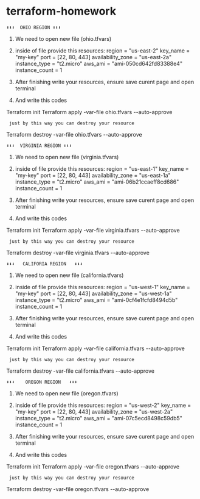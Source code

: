 # terraform-homework
    
    
    ⬇⬇⬇  OHIO REGION ⬇⬇⬇

1) We need to open new file (ohio.tfvars)
2) inside of file provide this resources:
region = "us-east-2"
key_name = "my-key" 
port = [22, 80, 443]
availability_zone = "us-east-2a"
instance_type = "t2.micro"
aws_ami = "ami-050cd642fd83388e4"
instance_count = 1

3) After finishing write your resources, ensure save curent page and open terminal 
4) And write this codes

Terraform init 
Terraform apply -var-file ohio.tfvars --auto-approve

     just by this way you can destroy your resource

Terraform destroy -var-file ohio.tfvars --auto-approve
 
    ⬇⬇⬇  VIRGINIA REGION ⬇⬇⬇

1) We need to open new file (virginia.tfvars)
2) inside of file provide this resources:
region = "us-east-1"
key_name = "my-key" 
port = [22, 80, 443]
availability_zone = "us-east-1a"
instance_type = "t2.micro"
aws_ami = "ami-06b21ccaeff8cd686"
instance_count = 1

3) After finishing write your resources, ensure save curent page and open terminal 
4) And write this codes

Terraform init 
Terraform apply -var-file virginia.tfvars --auto-approve

     just by this way you can destroy your resource

Terraform destroy -var-file virginia.tfvars --auto-approve

    ⬇⬇⬇   CALIFORIA REGION   ⬇⬇⬇

1) We need to open new file (california.tfvars)
2) inside of file provide this resources:
region = "us-west-1"
key_name = "my-key" 
port = [22, 80, 443]
availability_zone = "us-west-1a"
instance_type = "t2.micro"
aws_ami = "ami-0cf4e1fcfd8494d5b"
instance_count = 1

3) After finishing write your resources, ensure save curent page and open terminal 
4) And write this codes

Terraform init 
Terraform apply -var-file california.tfvars --auto-approve

     just by this way you can destroy your resource

Terraform destroy -var-file california.tfvars --auto-approve

    ⬇⬇⬇    OREGON REGION   ⬇⬇⬇

1) We need to open new file (oregon.tfvars)
2) inside of file provide this resources:
region = "us-west-2"
key_name = "my-key" 
port = [22, 80, 443]
availability_zone = "us-west-2a"
instance_type = "t2.micro"
aws_ami = "ami-07c5ecd8498c59db5"
instance_count = 1

3) After finishing write your resources, ensure save curent page and open terminal 
4) And write this codes

Terraform init 
Terraform apply -var-file oregon.tfvars --auto-approve

     just by this way you can destroy your resource

Terraform destroy -var-file oregon.tfvars --auto-approve


